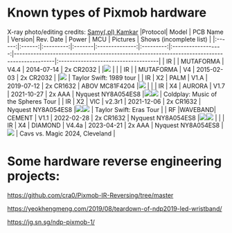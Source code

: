 # Known types of Pixmob hardware
X-ray photo/editing credits: [Samy\(.pl\) Kamkar](samy.pl)
|Protocol|  Model |  PCB Name | Version|   Rev. Date    |   Power   |         MCU        | Pictures                                                                                   | Shows (incomplete list)             |
|:------:|:------:|:---------:|:-------|:--------------:|:---------:|:------------------:|--------------------------------------------------------------------------------------------|:------------------------------------|
|   IR   |        | MUTAFORMA | V4.4   |   2014-07-14   | 2x CR2032 |                    |<img src="media/MUTAFORMA V4.4 20140701 xray overlay samy 2.webp">                          |                                     |
|   IR   |        | MUTAFORMA | V4     |   2015-02-03   | 2x CR2032 |                    |<img src="media/MUTAFORMA V4 20150203.jpg">                                                 | Taylor Swift: 1989 tour             |
|   IR   |   X2   |   PALM    | V1.A   |   2019-07-12   | 2x CR1632 |    ABOV MC81F4204  |<img src="media/PALM V1.A 20190712.jpg">                                                    |                                     |
|   IR   |   X4   |  AURORA   | V1.7   |   2021-10-27   | 2x AAA    | Nyquest NY8A054ES8 |<img src="media/AURORA V1.7 20211027.jpg"><img src="media/AURORA xray samy 2.webp">         | Coldplay: Music of the Spheres Tour |
|   IR   |   X2   |    VIC    | v2.3r1 |   2021-12-06   | 2x CR1632 | Nyquest NY8A054ES8 |<img src="media/VIC v2.3r1 20211206.jpg"><img src="media/VIC color traces xray samy.webp">  | Taylor Swift: Eras Tour             |
|   RF   |WAVEBAND|  CEMENT   | V1.1   |   2022-02-28   | 2x CR1632 | Nyquest NY8A054ES8 |<img src="media/CEMENT V1.1 20220228.jpg"><img src="media/CEMENT xray.webp">                |                                     |
|   IR   |   X4   |  DIAMOND  | V4.4a  |   2023-04-21   | 2x AAA    | Nyquest NY8A054ES8 |<img src="media/DIAMOND V4.4A 20230421.jpg">                                                | Cavs vs. Magic 2024, Cleveland      |

# Some hardware reverse engineering projects: 

https://github.com/cra0/Pixmob-IR-Reversing/tree/master

https://yeokhengmeng.com/2019/08/teardown-of-ndp2019-led-wristband/

https://jg.sn.sg/ndp-pixmob-1/

